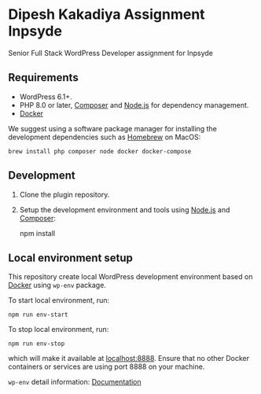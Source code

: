 # Dipesh Kakadiya Assignment Inpsyde
Senior Full Stack WordPress Developer assignment for Inpsyde

## Requirements
- WordPress 6.1+.
- PHP 8.0 or later, [Composer](https://getcomposer.org) and [Node.js](https://nodejs.org) for dependency management.
- [Docker](https://docs.docker.com/install/)

We suggest using a software package manager for installing the development dependencies such as [Homebrew](https://brew.sh) on MacOS:

	brew install php composer node docker docker-compose

## Development

1. Clone the plugin repository.

2. Setup the development environment and tools using [Node.js](https://nodejs.org) and [Composer](https://getcomposer.org):

   	npm install

## Local environment setup

This repository create local WordPress development environment based on [Docker](https://docs.docker.com/install/) using `wp-env` package.

To start local environment, run:

	npm run env-start

To stop local environment, run:

	npm run env-stop

which will make it available at [localhost:8888](http://localhost:8888/). Ensure that no other Docker containers or services are using port 8888 on your machine.

`wp-env` detail information: [Documentation](https://developer.wordpress.org/block-editor/reference-guides/packages/packages-env/)


